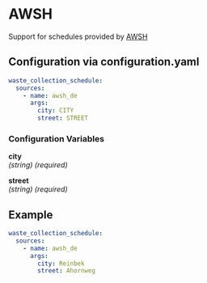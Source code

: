 # AWSH

Support for schedules provided by [AWSH](https://www.awsh.de)

## Configuration via configuration.yaml

```yaml
waste_collection_schedule:
  sources:
    - name: awsh_de
      args:
        city: CITY
        street: STREET
```

### Configuration Variables

**city**<br>
*(string) (required)*

**street**<br>
*(string) (required)*

## Example

```yaml
waste_collection_schedule:
  sources:
    - name: awsh_de
      args:
        city: Reinbek
        street: Ahornweg
```
